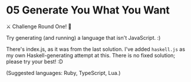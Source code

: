 05 Generate You What You Want
=============================

⚔️  Challenge Round One! 🎉

Try generating (and running) a language that isn't JavaScript. :)

There's index.js, as it was from the last solution. I've added
`haskell.js` as my own Haskell-generating attempt at this. There
is no fixed solution; please try your best! :D

(Suggested languages: Ruby, TypeScript, Lua.)

